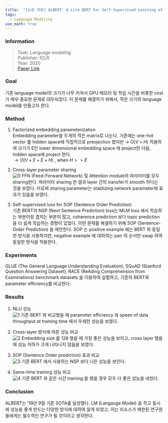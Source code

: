 ```yaml
---
title:  "[논문 리뷰] ALBERT: A Lite BERT For Self-Supervised Learning of Language Representations"
tags:
  - Language Modeling
use_math: true
---
```


### Information
> Task: Language modeling \
> Publisher: ICLR \
> Year: 2020 \
> [Paper Link](https://arxiv.org/pdf/1909.11942.pdf)

### Goal
기존 language model의 크기가 너무 커져서 GPU 메모리 및 학습 시간을 비롯한 cost가 매우 중요한 문제로 대두되었다. 이 문제를 해결하기 위해서, 작은 크기의 language model을 만들고자 한다.

### Method
1. Factorized embedding parameterization\
Embedding parameter을 두개의 작은 matrix로 나눈다. 기존에는 one-hot vector 를 hidden space에 직접적으로 preojection 했지만 → $O(V \times H)$ 적용하여 크기가 E인 lower dimensional embedding space 에 project한 다음, hidden space에 project 한다.\
$\rightarrow O(V\times E + E\times H)$ , when $H>>E$

2. Cross-layer parameter sharing\
![0](https://squiduu.github.io/assets/images/review/albert/0.png)
FFN (Feed-Forward Network) 및 Attention module의 파라미터를 모두 sharing한다. 파라미터 sharing 한 결과 layer 간의 transfer가 smooth 하다는 것을 보였다. 이로써 sharing parameter는 stablizing network parameter에 효과가 있음을 보였다.

3. Self-supervised loss for SOP (Sentence Order Prediction)\
기존 BERT의 NSP (Next Sentence Prediction) loss는 MLM loss 에서 학습하는 부분이랑 겹치는 부분이 많고, coherence prediction 보다 topic prediction 을 더 쉽게 학습하는 경향이 있었다. 이런 문제를 해결하기 위해 SOP (Sentence-Order Prediction) 을 제안한다. SOP 는 positive example 에는 BERT 와 동일한 방식을 사용하지만, negative example 에 대하여는 pair 의 순서만 swap 하여 동일한 방식을 적용한다.

### Experiments
GLUE (The General Language Understanding Evaluation), SQuAD (Stanford Question Answering Dataset), RACE (ReAding Comprehension from Examinations) benchmark datasets 을 이용하여 실험하고, 기존의 BERT와 parameter efficiency를 비교한다.

### Results
1. NLU 성능\
![1](https://squiduu.github.io/assets/images/review/albert/1.png)
기존 BERT 와 비교했을 때 parameter efficiency 와 speen of data throughput at training time 에서 우세한 성능을 보였다.

2. Cross-layer 방식에 따른 성능 비교\
![2](https://squiduu.github.io/assets/images/review/albert/2.png)
Embedding size 를 128 했을 때 가장 좋은 성능을 보이고, cross layer 했을 때 성능 저하가 크게 나타나지 않음을 보였다.

3. SOP (Sentence Order prediction) 효과 비교\
![3](https://squiduu.github.io/assets/images/review/albert/3.png)
기존 BERT 에서 사용하는 NSP 보다 나은 성능을 보인다.

4. Same-time training 성능 비교\
![4](https://squiduu.github.io/assets/images/review/albert/4.png)
기존 BERT 와 같은 시간 training 을 했을 경우 모두 더 좋은 성능을 내었다.

### Conclusion
ALBERT는 '19년 9월 기준 SOTA를 달성했다. LM (Langauge Model) 을 작고 동시에 성능을 좋게 만드는 다양한 방식에 대하여 알게 되었고, 이는 리소스가 제한된 연구원들에게는 필수적인 연구가 될 것이라고 생각한다.